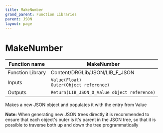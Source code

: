 ```yaml
---
title: MakeNumber
grand_parent: Function Libraries
parent: JSON
layout: page
---
```


# MakeNumber

| Function name | MakeNumber |
| --- | --- |
| Function Library | Content/DRGLib/JSON/LIB_F_JSON |
| Inputs | `Value(Float)`<br/>`Outer(Object reference)` |
| Outputs | `Return(LIB_JSON_O_Value object reference)` |

Makes a new JSON object and populates it with the entry from Value

**Note:**
When generating new JSON trees directly it is recommended to ensure that each object's outer is it's parent in the JSON tree, so that it is possible to traverse both up and down the tree programmatically
